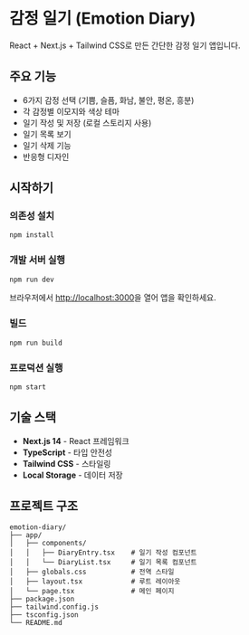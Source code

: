 # 감정 일기 (Emotion Diary)

React + Next.js + Tailwind CSS로 만든 간단한 감정 일기 앱입니다.

## 주요 기능

- 6가지 감정 선택 (기쁨, 슬픔, 화남, 불안, 평온, 흥분)
- 각 감정별 이모지와 색상 테마
- 일기 작성 및 저장 (로컬 스토리지 사용)
- 일기 목록 보기
- 일기 삭제 기능
- 반응형 디자인

## 시작하기

### 의존성 설치
```bash
npm install
```

### 개발 서버 실행
```bash
npm run dev
```

브라우저에서 [http://localhost:3000](http://localhost:3000)을 열어 앱을 확인하세요.

### 빌드
```bash
npm run build
```

### 프로덕션 실행
```bash
npm start
```

## 기술 스택

- **Next.js 14** - React 프레임워크
- **TypeScript** - 타입 안전성
- **Tailwind CSS** - 스타일링
- **Local Storage** - 데이터 저장

## 프로젝트 구조

```
emotion-diary/
├── app/
│   ├── components/
│   │   ├── DiaryEntry.tsx    # 일기 작성 컴포넌트
│   │   └── DiaryList.tsx     # 일기 목록 컴포넌트
│   ├── globals.css           # 전역 스타일
│   ├── layout.tsx            # 루트 레이아웃
│   └── page.tsx              # 메인 페이지
├── package.json
├── tailwind.config.js
├── tsconfig.json
└── README.md
```